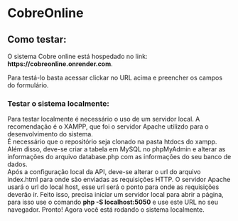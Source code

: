 # CobreOnline

<h2>Como testar:</h2>
<p>O sistema Cobre online está hospedado no link: <strong>https://cobreonline.onrender.com</strong>.</p>
<p>Para testá-lo basta acessar clickar no URL acima e preencher os campos do formulário.</p>

<h3>Testar o sistema localmente:</h3>
    Para testar localmente é necessário o uso de um servidor local. A recomendação é o XAMPP, que foi o servidor Apache utilizdo para o desenvolvimento do sistema.
    <br>
  	É necessário que o repositório seja clonado na pasta htdocs do xampp. Além disso, deve-se criar a tabela em MySQL no phpMyAdmin e alterar as informações do arquivo database.php com as informações do seu banco de dados.
    <br>
   	Após a configuração local da API, deve-se alterar o url do arquivo index.html para onde são enviadas as requisições HTTP. O servidor Apache usará o url do local host, esse url será o ponto para onde as requisições deverão ir. Feito isso, precisa iniciar um servidor local para abrir a página, para isso use o comando <strong>php -S localhost:5050</strong> e use este URL no seu navegador.
    Pronto! Agora você está rodando o sistema localmente.
